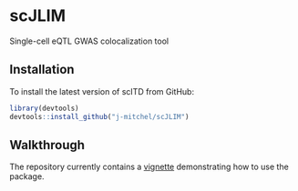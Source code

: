 # scJLIM

Single-cell eQTL GWAS colocalization tool

## Installation
To install the latest version of scITD from GitHub:

``` r
library(devtools)
devtools::install_github("j-mitchel/scJLIM")
```

## Walkthrough
The repository currently contains a [vignette](https://github.com/j-mitchel/scJLIM/blob/main/vignettes/tutorial.ipynb)
demonstrating how to use the package.

